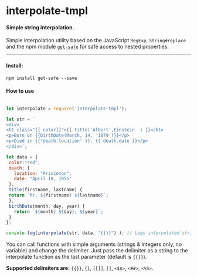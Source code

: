 # interpolate-tmpl
#### Simple string interpolation.

Simple interpolation utility based on the JavaScript `RegExp`, `String#replace` and the npm module [`get-safe`](https://www.npmjs.com/package/get-safe "npm module get-safe") for safe access to nested properties.
***
#### Install:
`npm install get-safe --save`

#### How to use
 ```JavaScript

let interpolate = require('interpolate-tmpl');

let str = `
<div>
 <h1 class="{{ color}}">{{ title('Albert',Einstein  ) }}</h1>
 <p>Born on {{birthDate(March, 14, '1879')}}</p>
 <p>Died in {{'death.location' }}, {{ death.date }}</p>
</div>`;

let data = {
  color:"red",
  death: {
    location: "Princeton",
    date: "April 18, 1955"
  },
  title(firstname, lastname) {
  return `Mr. ${firstname} ${lastname}`;
  },
  birthDate(month, day, year) {
    return `${month} ${day}, ${year}`;
  }
};

console.log(interpolate(str, data, "{{}}") ); // Logs interpolated string
```

You can call functions with simple arguments (strings & integers only, no variable) and change the delimiter. Just pass the delimiter as a string to the interpolate function as the last parameter (default is `{{}}`).

**Supported delimiters are:** `{{}}`, `{}`, `[[]]`, `[]`, `<$$>`, `<##>`, `<%%>`.
